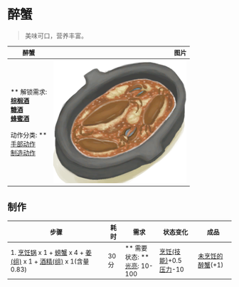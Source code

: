 # 醉蟹  
> 美味可口，营养丰富。  
  
  醉蟹  |   图片   
 ----  |  ----:   
 ** 解锁需求: **<br>[棕榈酒](LQ_PalmWine.md)<br>[糖酒](LQ_SugarWine.md)<br>[蜂蜜酒](LQ_Mead.md)<br><br>** 动作分类: **<br>[手部动作](HandAction.md)<br>[制造动作](CraftAction.md)  |  <img decoding="async" src="Sprite/DrunkenCrab.png" href="a.md" style="max-width:300px;max-height:300px;">   
  
## 制作  
步骤  |  耗时  |  需求  |  状态变化  |  成品  
----  |  ----  |  ----  |  ----  |  ----  
1. [烹饪锅](CookingPot.md) x 1 + [螃蟹](Crab.md) x 4 + [姜(组)](GpTag_Ginger.md) x 1 + [酒精(组)](GpTag_Alcohol.md) x 1(含量0.83)  |  30分  |  ** 需要状态: **<br>[光亮](Light.md): 10-100  |  [烹饪(技能)](Skill_Cooking.md)+0.5<br>[压力](Stress.md)-10  |  [未烹饪的醉蟹](DrunkenCrabUncooked.md)(+1)  


<script>document.title="醉蟹 - 卡牌生存百科 Card Survival Wiki";</script>